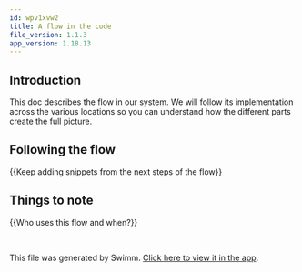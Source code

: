 ```yaml
---
id: wpv1xvw2
title: A flow in the code
file_version: 1.1.3
app_version: 1.18.13
---
```


## Introduction

This doc describes the flow in our system. We will follow its implementation across the various locations so you can understand how the different parts create the full picture.

## Following the flow

{{Keep adding snippets from the next steps of the flow}}

## Things to note

{{Who uses this flow and when?}}

<br/>

This file was generated by Swimm. [Click here to view it in the app](https://app.swimm.io/repos/Z2l0aHViJTNBJTNBbmV3c21lYWQlM0ElM0F1YmVyZ29ubXg=/docs/wpv1xvw2).
